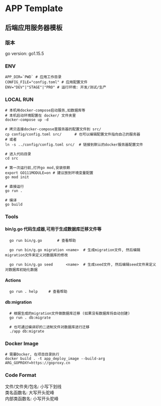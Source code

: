 # APP Template
## 后端应用服务器模板

### 版本
go version: go1.15.5

### ENV
```
APP_DIR=`PWD` # 应用工作目录
CONFIG_FILE="config.toml" # 应用配置文件
ENV="DEV"|"STAGE"|"PRO" # 运行环境: 开发/测试/生产
```

### LOCAL RUN
```
# 本机用docker-compose启动服务,如数据库等
# 本机启动环境配置在 docker/ 文件夹里
docker-compose up -d

# 拷贝连接docker-compose里服务器的配置文件到 src/
cp config/config.toml src/      # 也可以编辑配置文件指向自己的服务器
# 或者
ln -s ../config/config.toml src/  # 链接到默认的docker服务器配置文件

# 进入代码目录
cd src

# 第一次运行前,打开go mod,安装依赖
export GO111MODULE=on # 建议放到环境变量配置
go mod init

# 直接运行
go run .

# 编译
go build
```
### Tools
#### bin/g.go 代码生成器,可用于生成数据库迁移文件等
```
  go run bin/g.go       # 查看帮助

  go run bin/g.go migration <name>  # 生成migration文件, 然后编辑migration文件来定义对数据库的修改

  go run bin/g.go seed      <name>  # 生成seed文件, 然后编辑seed文件来定义对数据库初始化数据
```
#### Actions
```
  go run . help     # 查看帮助
```
#### db:migration
```
  # 根据生成的migration文件做数据库迁移 (如果没有数据库将自动创建)
  go run . db:migrate

  # 也可通过编译好的二进制文件对数据库进行迁移
  ./app db:migrate
```

### Docker Image
```
# 需要Docker, 在项目目录执行
docker build . -t app_deploy_image --build-arg ARG_GOPROXY=https://goproxy.cn
```

### Code Format
文件/文件夹/包名: 小写下划线   
类名函数名: 大写开头驼峰   
内部类函数名: 小写开头驼峰   
